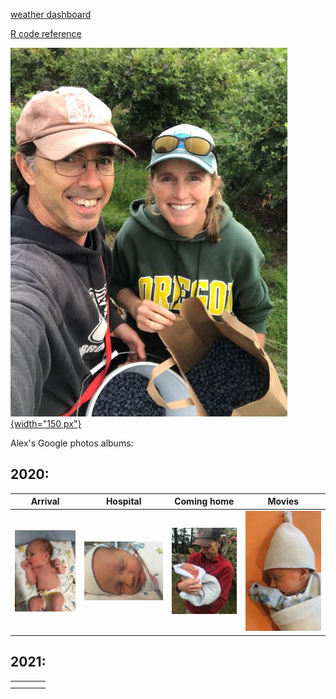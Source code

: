 [weather dashboard](docs/SRM_weather7.html)

[R code reference](docs/SRM_code.html)

[![Scott & Annie 2020](images/Scott%20n%20Annie%20thm.jpg){width="150 px"}](https://photos.app.goo.gl/Lyh4CcWdFuuiufuv5)

Alex's Google photos albums:

## 2020:

|                                                     Arrival                                                     |                                          Hospital                                          | Coming home                                                                                       | Movies                                                                            |
|:-------------------:|:---------------:|------------------|-----------------|
| [![mythumb](images/introducing-alex-galen-marion_thm.jpg "Birthday")](https://photos.app.goo.gl/UsbqoToZ5JBLwnLX9) | [![At the hospital](images/hospital_thm.jpg)](https://photos.app.goo.gl/Msw5y5udBryZNi338) | [![Coming home](images/coming%20home%202%20thm.jpg)](https://photos.app.goo.gl/KvWUrYm67uxNgAHp7) | [![Movies](images/movies%20thm.png)](https://photos.app.goo.gl/4mnHxyz3WaqjsbZn9) |

## 2021:

|     |     |     |     |
|-----|-----|-----|-----|
|     |     |     |     |
|     |     |     |     |
